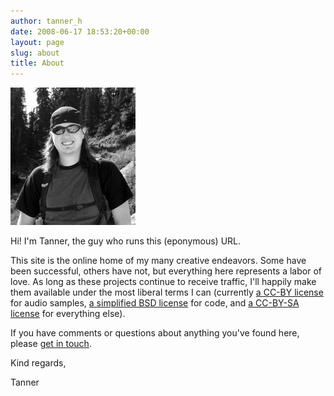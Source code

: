 ```yaml
---
author: tanner_h
date: 2008-06-17 18:53:20+00:00
layout: page
slug: about
title: About
---
```


![Tanner](images/Tanner.png) 

Hi!  I'm Tanner, the guy who runs this (eponymous) URL.

This site is the online home of my many creative endeavors.  Some have been successful, others have not, but everything here represents a labor of love.  As long as these projects continue to receive traffic, I'll happily make them available under the most liberal terms I can (currently [a CC-BY license](http://creativecommons.org/licenses/by/3.0/) for audio samples, [a simplified BSD license](http://opensource.org/licenses/bsd-license.php) for code, and [a CC-BY-SA license](https://creativecommons.org/licenses/by-sa/4.0/) for everything else).

If you have comments or questions about anything you've found here, please [get in touch](contact).

Kind regards,

Tanner
